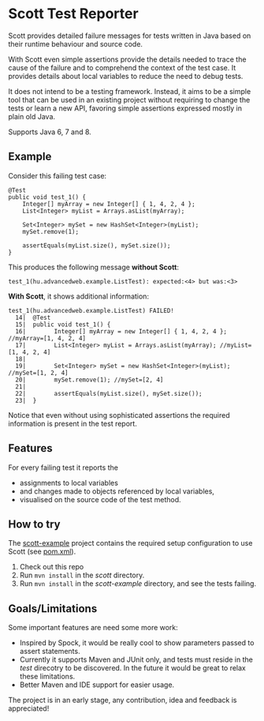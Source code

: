 Scott Test Reporter
===================

Scott provides detailed failure messages for tests written in Java
based on their runtime behaviour and source code.

With Scott even simple assertions provide the details needed to
trace the cause of the failure and to comprehend the context of the test case.
It provides details about local variables to reduce the need to debug tests.

It does not intend to be a testing framework. Instead, it aims to be a simple tool
that can be used in an existing project without requiring to change the tests or learn a new API,
favoring simple assertions expressed mostly in plain old Java.

Supports Java 6, 7 and 8.


Example
-------
Consider this failing test case:

```
@Test
public void test_1() {
	Integer[] myArray = new Integer[] { 1, 4, 2, 4 };
	List<Integer> myList = Arrays.asList(myArray);

	Set<Integer> mySet = new HashSet<Integer>(myList);
	mySet.remove(1);

	assertEquals(myList.size(), mySet.size());
}
```

This produces the following message **without Scott**:
```
test_1(hu.advancedweb.example.ListTest): expected:<4> but was:<3>
```

**With Scott**, it shows additional information:
```
test_1(hu.advancedweb.example.ListTest) FAILED!
  14|  @Test
  15|  public void test_1() {
  16|        Integer[] myArray = new Integer[] { 1, 4, 2, 4 }; //myArray=[1, 4, 2, 4]
  17|        List<Integer> myList = Arrays.asList(myArray); //myList=[1, 4, 2, 4]
  18|
  19|        Set<Integer> mySet = new HashSet<Integer>(myList); //mySet=[1, 2, 4]
  20|        mySet.remove(1); //mySet=[2, 4]
  21|
  22|        assertEquals(myList.size(), mySet.size());
  23|  }
```

Notice that even without using sophisticated assertions the required information is present in the test report.


Features
--------
For every failing test it reports the
- assignments to local variables
- and changes made to objects referenced by local variables,
- visualised on the source code of the test method.


How to try
----------
The [scott-example](https://github.com/dodie/scott/tree/master/scott-example) project contains the required setup configuration to use Scott (see [pom.xml](https://github.com/dodie/scott/blob/master/scott-example/pom.xml)).

1. Check out this repo
2. Run ```mvn install``` in the *scott* directory.
3. Run ```mvn install``` in the *scott-example* directory, and see the tests failing.


Goals/Limitations
-----------------
Some important features are need some more work:
- Inspired by Spock, it would be really cool to show parameters passed to assert statements.
- Currently it supports Maven and JUnit only, and tests must reside in the *test* direcotry to be discovered.
In the future it would be great to relax these limitations.
- Better Maven and IDE support for easier usage.

The project is in an early stage, any contribution, idea and feedback is appreciated!


